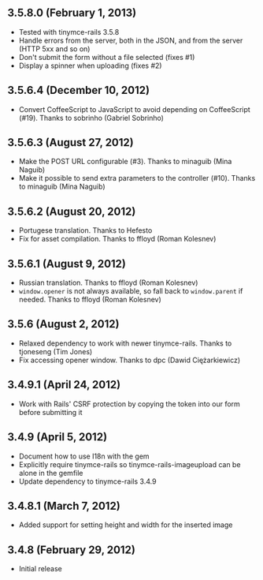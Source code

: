 ## 3.5.8.0 (February 1, 2013)

* Tested with tinymce-rails 3.5.8
* Handle errors from the server, both in the JSON, and from the server (HTTP 5xx and so on)
* Don't submit the form without a file selected (fixes #1)
* Display a spinner when uploading (fixes #2)

## 3.5.6.4 (December 10, 2012)

* Convert CoffeeScript to JavaScript to avoid depending on CoffeeScript (#19). Thanks to sobrinho (Gabriel Sobrinho)

## 3.5.6.3 (August 27, 2012)

* Make the POST URL configurable (#3). Thanks to minaguib (Mina Naguib)
* Make it possible to send extra parameters to the controller (#10). Thanks to minaguib (Mina Naguib)

## 3.5.6.2 (August 20, 2012)

* Portugese translation. Thanks to Hefesto
* Fix for asset compilation. Thanks to ffloyd (Roman Kolesnev)

## 3.5.6.1 (August 9, 2012)

* Russian translation. Thanks to ffloyd (Roman Kolesnev)
* `window.opener` is not always available, so fall back to `window.parent` if needed. Thanks to ffloyd (Roman Kolesnev)

## 3.5.6 (August 2, 2012)

* Relaxed dependency to work with newer tinymce-rails. Thanks to tjoneseng (Tim Jones)
* Fix accessing opener window. Thanks to dpc (Dawid Ciężarkiewicz)

## 3.4.9.1 (April 24, 2012)

* Work with Rails' CSRF protection by copying the token into our form before submitting it

## 3.4.9 (April 5, 2012)

* Document how to use I18n with the gem
* Explicitly require tinymce-rails so tinymce-rails-imageupload can be alone in the gemfile
* Update dependency to tinymce-rails 3.4.9

## 3.4.8.1 (March 7, 2012)

* Added support for setting height and width for the inserted image

## 3.4.8 (February 29, 2012)

* Initial release
